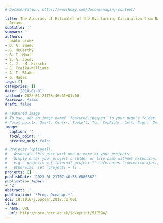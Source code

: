 ```yaml
---
# Documentation: https://wowchemy.com/docs/managing-content/

title: The Accuracy of Estimates of the Overturning Circulation from Basin Wide Mooring
  Arrays
subtitle: ''
summary: ''
authors:
- Bablu Sinha
- D. A. Smeed
- G. McCarthy
- B. I. Moat
- S. A. Josey
- J. J. -M. Hirschi
- E. Frajka-Williams
- A. T. Blaker
- G. Madec
tags: []
categories: []
date: '2018-01-01'
lastmod: 2023-01-21T08:46:55+01:00
featured: false
draft: false

# Featured image
# To use, add an image named `featured.jpg/png` to your page's folder.
# Focal points: Smart, Center, TopLeft, Top, TopRight, Left, Right, BottomLeft, Bottom, BottomRight.
image:
  caption: ''
  focal_point: ''
  preview_only: false

# Projects (optional).
#   Associate this post with one or more of your projects.
#   Simply enter your project's folder or file name without extension.
#   E.g. `projects = ["internal-project"]` references `content/project/deep-learning/index.md`.
#   Otherwise, set `projects = []`.
projects: []
publishDate: '2023-01-21T07:46:55.688686Z'
publication_types:
- '2'
abstract: ''
publication: '*Prog. Oceangr.*'
doi: 10.1016/j.pocean.2017.12.001
links:
- name: URL
  url: http://nora.nerc.ac.uk/id/eprint/518594/
---
```

